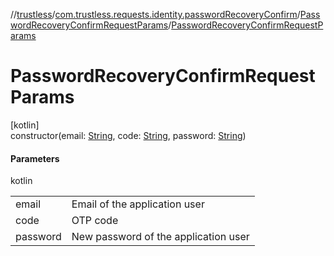 //[trustless](../../../index.md)/[com.trustless.requests.identity.passwordRecoveryConfirm](../index.md)/[PasswordRecoveryConfirmRequestParams](index.md)/[PasswordRecoveryConfirmRequestParams](-password-recovery-confirm-request-params.md)

# PasswordRecoveryConfirmRequestParams

[kotlin]\
constructor(email: [String](https://kotlinlang.org/api/latest/jvm/stdlib/kotlin/-string/index.html), code: [String](https://kotlinlang.org/api/latest/jvm/stdlib/kotlin/-string/index.html), password: [String](https://kotlinlang.org/api/latest/jvm/stdlib/kotlin/-string/index.html))

#### Parameters

kotlin

| | |
|---|---|
| email | Email of the application user |
| code | OTP code |
| password | New password of the application user |
